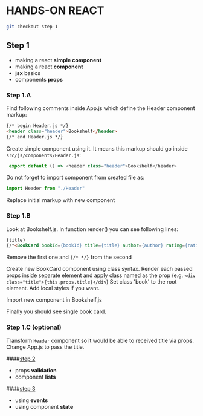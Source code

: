 # HANDS-ON REACT 

```sh
git checkout step-1
```

## Step 1

- making a react **simple component**
- making a react **component**
- **jsx** basics
- components **props**

### Step 1.A

Find following comments inside App.js which define the Header component markup:

```html
{/* begin Header.js */}
<header class="header">Bookshelf</header>
{/* end Header.js */}
```

Create simple component using it. It means this markup should go inside `src/js/components/Header.js`:

```javascript
 export default () => <header class="header">Bookshelf</header>
```

Do not forget to import component from created file as:

```javascript
import Header from "./Header"
```

Replace initial markup with new component

### Step 1.B
 
Look at Bookshelf.js. 
In function render() you can see following lines:

```html
{title}
{/*<BookCard bookId={bookId} title={title} author={author} rating={rating} cover={cover}/>*/}
```

Remove the first one and `{/* */}` from the second

Create new BookCard component using class syntax. 
Render each passed props inside separate element and apply class named as the prop 
(e.g. `<div class="title">{this.props.title}</div`)
Set class 'book' to the root element.
Add local styles if you want.

Import new component in Bookshelf.js

Finally you should see single book card. 

### Step 1.C (optional)

Transform `Header` component so it would be able to received title via props. 
Change App.js to pass the title. 

####[step 2](https://github.com/urrri/hands-on-react/tree/step2)
- props **validation**
- component **lists**

####[step 3](https://github.com/urrri/hands-on-react/tree/step3)
- using **events**
- using component **state**


